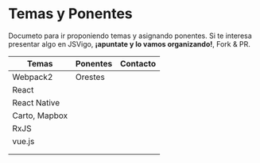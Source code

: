 # Temas y Ponentes
Documeto para ir proponiendo temas y asignando ponentes. Si te interesa presentar algo en JSVigo, **¡apuntate y lo vamos organizando!**, Fork & PR.


| Temas | Ponentes | Contacto  |
|--------|--------|-----------|
| Webpack2  |  Orestes   |           |
| React  |        |           |
| React Native  |      |     |
| Carto, Mapbox  |    |    |
| RxJS  |        |           |
| vue.js |        |           |
|  |        |           |
|   |        |           |
